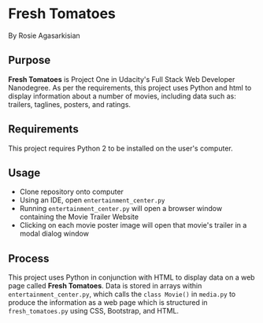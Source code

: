 # Fresh Tomatoes
By Rosie Agasarkisian

## Purpose
**Fresh Tomatoes** is Project One in Udacity's Full Stack Web Developer Nanodegree. As per the requirements, this project uses Python and html to display information about a number of movies, including data such as: trailers, taglines, posters, and ratings.

## Requirements
This project requires Python 2 to be installed on the user's computer.

## Usage
* Clone repository onto computer
* Using an IDE, open `entertainment_center.py`
* Running `entertainment_center.py` will open a browser window containing the Movie Trailer Website
* Clicking on each movie poster image will open that movie's trailer in a modal dialog window

## Process
This project uses Python in conjunction with HTML to display data on a web page called **Fresh Tomatoes**. Data is stored in arrays within `entertainment_center.py`, which calls the `class Movie()` in `media.py` to produce the information as a web page which is structured in `fresh_tomatoes.py` using CSS, Bootstrap, and HTML.









